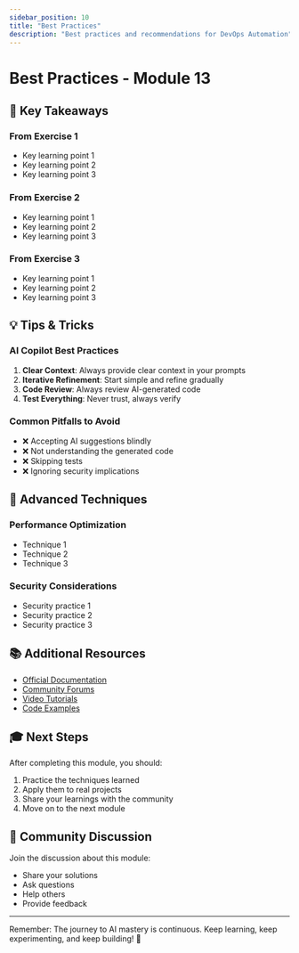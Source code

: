 ```yaml
---
sidebar_position: 10
title: "Best Practices"
description: "Best practices and recommendations for DevOps Automation"
---
```


# Best Practices - Module 13

## 🎯 Key Takeaways

### From Exercise 1
- Key learning point 1
- Key learning point 2
- Key learning point 3

### From Exercise 2
- Key learning point 1
- Key learning point 2
- Key learning point 3

### From Exercise 3
- Key learning point 1
- Key learning point 2
- Key learning point 3

## 💡 Tips & Tricks

### AI Copilot Best Practices
1. **Clear Context**: Always provide clear context in your prompts
2. **Iterative Refinement**: Start simple and refine gradually
3. **Code Review**: Always review AI-generated code
4. **Test Everything**: Never trust, always verify

### Common Pitfalls to Avoid
- ❌ Accepting AI suggestions blindly
- ❌ Not understanding the generated code
- ❌ Skipping tests
- ❌ Ignoring security implications

## 🚀 Advanced Techniques

### Performance Optimization
- Technique 1
- Technique 2
- Technique 3

### Security Considerations
- Security practice 1
- Security practice 2
- Security practice 3

## 📚 Additional Resources

- [Official Documentation](#)
- [Community Forums](#)
- [Video Tutorials](#)
- [Code Examples](#)

## 🎓 Next Steps

After completing this module, you should:
1. Practice the techniques learned
2. Apply them to real projects
3. Share your learnings with the community
4. Move on to the next module

## 💬 Community Discussion

Join the discussion about this module:
- Share your solutions
- Ask questions
- Help others
- Provide feedback

---

Remember: The journey to AI mastery is continuous. Keep learning, keep experimenting, and keep building! 🚀
